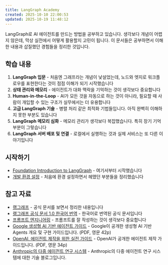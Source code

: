 ```yaml
---
title: LangGraph Academy
created: 2025-10-10 22:00:53
updated: 2025-10-19 11:48:12
---
```


LangGraph로 AI 에이전트를 만드는 방법을 공부하고 있습니다. 생각보다 개념이 어렵지 않은데, 막상 실전에서 어떻게 활용할지 고민이 됩니다. 이 문서들은 공부하면서 이해한 내용과 삽질했던 경험들을 정리한 것입니다.

## 학습 내용

1. **LangGraph 입문** - 처음엔 그래프라는 개념이 낯설었는데, 노드와 엣지로 워크플로우를 표현한다는 것이 점점 이해가 되기 시작했습니다
2. **상태 관리와 메모리** - 에이전트가 대화 맥락을 기억하는 것이 생각보다 중요합니다
3. **Human-in-the-Loop** - AI가 모든 것을 자동으로 하는 것이 아니라, 필요할 때 사람이 개입할 수 있는 구조가 실무에서는 더 유용합니다
4. **고급 LangGraph 기술** - 병렬 처리 같은 최적화 기법들입니다. 아직 완벽히 이해하지 못한 부분도 있습니다
5. **LangGraph 메모리 심화** - 메모리 관리가 생각보다 복잡했습니다. 특히 장기 기억 부분이 그렇습니다
6. **LangGraph 서버 배포 및 연결** - 로컬에서 실행하는 것과 실제 서비스는 또 다른 이야기입니다

## 시작하기

- [Foundation Introduction to LangGraph](Foundation%20Introduction%20to%20LangGraph.md) - 여기서부터 시작했습니다
- [개발 환경 설정](개발%20환경%20설정.md) - 처음에 환경 설정하면서 헤맸던 부분들을 정리했습니다

## 참고 자료

- [랭그래프](랭그래프/LangGraph.md) - 공식 문서를 보면서 정리한 내용입니다
- [랭그래프 공식 문서 1.0 한국어 번역](https://langchain-docs.jeongsk.work/oss/python/langgraph/overview) - 한국어로 번역된 공식 문서입니다
- [프롬프트 엔지니어링](프롬프트%20엔지니어링/index.md) - 프롬프트를 잘 작성하는 것이 생각보다 중요합니다
- [Google 생성형 AI 기반 에이전트 가이드](https://www.kaggle.com/whitepaper-agents?utm_source=pytorchkr&ref=pytorchkr) - Google이 공개한 생성형 AI 기반 Agents 개요 및 구현 가이드입니다. (PDF, 영문 42p)
- [OpenAI, 에이전트 제작을 위한 실전 가이드](https://cdn.openai.com/business-guides-and-resources/a-practical-guide-to-building-agents.pdf) - OpenAI가 공개한 에이전트 제작 가이드입니다. (PDF, 영문 34p)
- [Anthropic의 다중 에이전트 연구 시스템](https://www.anthropic.com/engineering/multi-agent-research-system) - Anthropic의 다중 에이전트 연구 시스템에 대한 기술 블로그입니다.
